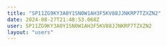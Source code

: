 ```yaml
---
title: "SP11ZG9KY3A0Y1SN0W1AH3F5KV88JJNKRP7TZXZN2"
date: 2024-08-27T21:48:53.068Z
user: SP11ZG9KY3A0Y1SN0W1AH3F5KV88JJNKRP7TZXZN2
layout: "users"
---
```

    